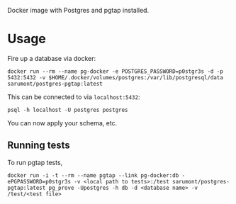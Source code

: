 Docker image with Postgres and pgtap installed.

# Usage

Fire up a database via docker:

```
docker run --rm --name pg-docker -e POSTGRES_PASSWORD=p0stgr3s -d -p 5432:5432 -v $HOME/.docker/volumes/postgres:/var/lib/postgresql/data sarumont/postgres-pgtap:latest
```

This can be connected to via `localhost:5432`:

```
psql -h localhost -U postgres postgres
```

You can now apply your schema, etc.

## Running tests

To run pgtap tests, 

```
docker run -i -t --rm --name pgtap --link pg-docker:db -ePGPASSWORD=p0stgr3s -v <local path to tests>:/test sarumont/postgres-pgtap:latest pg_prove -Upostgres -h db -d <database name> -v /test/<test file>
```
